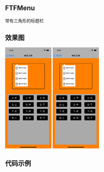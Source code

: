 ## FTFMenu
 带有三角形的标题栏

## 效果图

<!--![左上](https://github.com/zhuyunsun/FTFMenu/blob/main/FTFMenu/FFImages/%E4%B8%8A%E5%B7%A6.png)
-->
<img src= https://github.com/zhuyunsun/FTFMenu/blob/main/FTFMenu/FFImages/%E4%B8%8A%E5%B7%A6.png width=30%>  <img src= https://github.com/zhuyunsun/FTFMenu/blob/main/FTFMenu/FFImages/%E4%B8%8A%E5%B7%A6.png width=30%>




## 代码示例  


